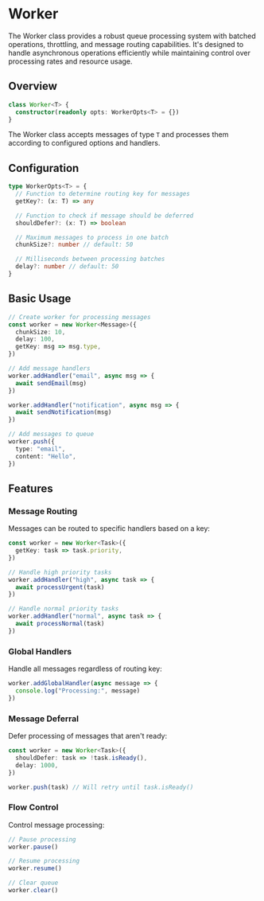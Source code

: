 # Worker

The Worker class provides a robust queue processing system with batched operations, throttling, and message routing capabilities. It's designed to handle asynchronous operations efficiently while maintaining control over processing rates and resource usage.

## Overview

```typescript
class Worker<T> {
  constructor(readonly opts: WorkerOpts<T> = {})
}
```

The Worker class accepts messages of type `T` and processes them according to configured options and handlers.

## Configuration

```typescript
type WorkerOpts<T> = {
  // Function to determine routing key for messages
  getKey?: (x: T) => any

  // Function to check if message should be deferred
  shouldDefer?: (x: T) => boolean

  // Maximum messages to process in one batch
  chunkSize?: number // default: 50

  // Milliseconds between processing batches
  delay?: number // default: 50
}
```

## Basic Usage

```typescript
// Create worker for processing messages
const worker = new Worker<Message>({
  chunkSize: 10,
  delay: 100,
  getKey: msg => msg.type,
})

// Add message handlers
worker.addHandler("email", async msg => {
  await sendEmail(msg)
})

worker.addHandler("notification", async msg => {
  await sendNotification(msg)
})

// Add messages to queue
worker.push({
  type: "email",
  content: "Hello",
})
```

## Features

### Message Routing

Messages can be routed to specific handlers based on a key:

```typescript
const worker = new Worker<Task>({
  getKey: task => task.priority,
})

// Handle high priority tasks
worker.addHandler("high", async task => {
  await processUrgent(task)
})

// Handle normal priority tasks
worker.addHandler("normal", async task => {
  await processNormal(task)
})
```

### Global Handlers

Handle all messages regardless of routing key:

```typescript
worker.addGlobalHandler(async message => {
  console.log("Processing:", message)
})
```

### Message Deferral

Defer processing of messages that aren't ready:

```typescript
const worker = new Worker<Task>({
  shouldDefer: task => !task.isReady(),
  delay: 1000,
})

worker.push(task) // Will retry until task.isReady()
```

### Flow Control

Control message processing:

```typescript
// Pause processing
worker.pause()

// Resume processing
worker.resume()

// Clear queue
worker.clear()
```
